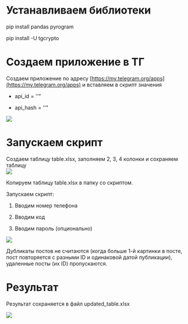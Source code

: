 # Устанавливаем библиотеки

pip install pandas pyrogram

pip install -U tgcrypto

# Создаем приложение в ТГ

Создаем приложение по адресу [https://my.telegram.org/apps](https://my.telegram.org/apps) и вставляем в скрипт значения  

- api_id = ''"
    
- api_hash = ''"
    

  

![](https://lh7-us.googleusercontent.com/docsz/AD_4nXfLklX5n4p93z6wuZ_5lxuxlmRRQWWpwVjwlKZwH-jbR7xp0N1XrjRAIVG62RwaeoY2Fgk0cCfOxbkk0rzRPwxuMacRfDYTzvH2NQx_4d0bmatSOa8eChGTQ_Fg5AUfUEjShx92ktG6nxPzNZb2uw-mVcSg?key=2GhdH-Aip7wH5rSx552uZQ)

# Запускаем скрипт

Создаем таблицу table.xlsx, заполняем 2, 3, 4 колонки и сохраняем таблицу  
![](https://lh7-us.googleusercontent.com/docsz/AD_4nXe6k5YWzOySI4N2rxuwgqrinXAi5YIZS2GhFWqvc-k8Oc9XMz7KJVXQM1EEz4tLvp3IhrP2GJXO-931bZeGF38IfSBXwEtci7WUIlugZkfu-jEUAS5hgiMtocIorvYEJvo2gljjvDeFMz65Vl8u3GiP22-n?key=2GhdH-Aip7wH5rSx552uZQ)

Копируем таблицу table.xlsx в папку со скриптом.

  

Запускаем скрипт:

1. Вводим номер телефона
    
2. Вводим код
    
3. Вводим пароль (опционально)
      

![](https://lh7-us.googleusercontent.com/docsz/AD_4nXeZ8HKE_NepvXOPSvCDCrJYc_ulxjjCHhPsLL60UOCaH38yY8DAJprsKdFpREST7takhoJoQV0osz1JlHl2v9sniXuv3lu0DomgDoNteQeCvg4n2MAtv5R_zLrIRMfbTi_0mJG2-CIK7NL2PaRYgbE7j1xh?key=2GhdH-Aip7wH5rSx552uZQ)

Дубликаты постов не считаются (когда больше 1-й картинки в посте, пост повторяется с разными ID  и одинаковой датой публикации), удаленные посты (их ID) пропускаются.


# Результат

Результат сохраняется в файл updated_table.xlsx

![](https://lh7-us.googleusercontent.com/docsz/AD_4nXfjNM5prU_F3qFPNqUmsLtNnwmr-wfS86Y3x24yBuvoiFU8gUKpM3HcyX3q-nih7xiGDCZ5IfEhpR_v2QJFbLuAVKqIg_7j5A0iFtHBtqZSSI0ky9idBSaAH253LwGXn3o4D75PN_b5BLqkYKKGhQvYjr67?key=2GhdH-Aip7wH5rSx552uZQ)
